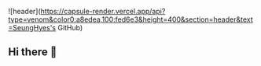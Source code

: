 ![header](https://capsule-render.vercel.app/api?type=venom&color0:a8edea,100:fed6e3&height=400&section=header&text=SeungHyes's GitHub)
## Hi there 👋

<!--
**SeungHye-Ju/SeungHye-Ju** is a ✨ _special_ ✨ repository because its `README.md` (this file) appears on your GitHub profile.

Here are some ideas to get you started:

- 🔭 I’m currently working on ...
- 🌱 I’m currently learning ...
- 👯 I’m looking to collaborate on ...
- 🤔 I’m looking for help with ...
- 💬 Ask me about ...
- 📫 How to reach me: ...
- 😄 Pronouns: ...
- ⚡ Fun fact: ...
-->
